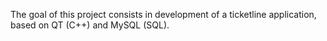 The goal of this project consists in development of a ticketline application, 
based on QT (C++) and MySQL (SQL).